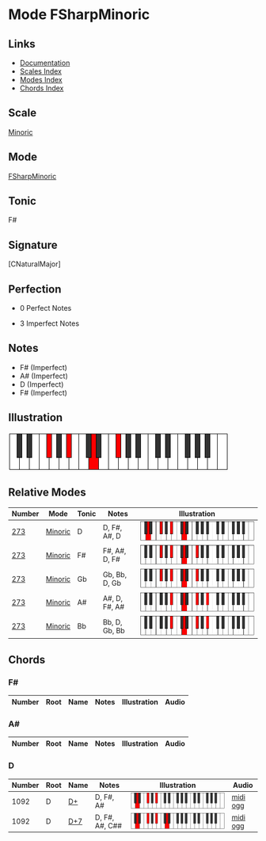 # Mode FSharpMinoric

## Links

- [Documentation](index.md)
- [Scales Index](Scales.md)
- [Modes Index](Modes.md)
- [Chords Index](Chords.md)

## Scale

[Minoric](ScaleMinoric.md)

## Mode

[FSharpMinoric](ModeFSharpMinoric.md)

## Tonic

F#

## Signature

[CNaturalMajor]

## Perfection

 - 0 Perfect Notes

 - 3 Imperfect Notes

## Notes

- F# (Imperfect)
- A# (Imperfect)
- D (Imperfect)
- F# (Imperfect)

## Illustration

![FSharpMinoric](ModeFSharpMinoric.png)

## Relative Modes

| Number | Mode | Tonic | Notes | Illustration |
|--------|------|-------|-------|--------------|
| [273](https://ianring.com/musictheory/scales/273) | [Minoric](ModeMinoric.md) | D | D, F#, A#, D | ![DNaturalMinoric](ModeDNaturalMinoric.png) |
| [273](https://ianring.com/musictheory/scales/273) | [Minoric](ModeMinoric.md) | F# | F#, A#, D, F# | ![FSharpMinoric](ModeFSharpMinoric.png) |
| [273](https://ianring.com/musictheory/scales/273) | [Minoric](ModeMinoric.md) | Gb | Gb, Bb, D, Gb | ![GFlatMinoric](ModeGFlatMinoric.png) |
| [273](https://ianring.com/musictheory/scales/273) | [Minoric](ModeMinoric.md) | A# | A#, D, F#, A# | ![ASharpMinoric](ModeASharpMinoric.png) |
| [273](https://ianring.com/musictheory/scales/273) | [Minoric](ModeMinoric.md) | Bb | Bb, D, Gb, Bb | ![BFlatMinoric](ModeBFlatMinoric.png) |

## Chords

### F#

| Number | Root | Name | Notes | Illustration | Audio |
|--------|------|------|-------|--------------|-------|

### A#

| Number | Root | Name | Notes | Illustration | Audio |
|--------|------|------|-------|--------------|-------|

### D

| Number | Root | Name | Notes | Illustration | Audio |
|--------|------|------|-------|--------------|-------|
| 1092 | D | [D+](ChordDNaturalAugmented.md) | D, F#, A# | ![D+](ChordDNaturalAugmentedRootPosition.png) | [midi](ChordDNaturalAugmentedRootPosition.mid) [ogg](ChordDNaturalAugmentedRootPosition.ogg) |
| 1092 | D | [D+7](ChordDNaturalAugmentedAugmentedSeventh.md) | D, F#, A#, C## | ![D+7](ChordDNaturalAugmentedAugmentedSeventhRootPosition.png) | [midi](ChordDNaturalAugmentedAugmentedSeventhRootPosition.mid) [ogg](ChordDNaturalAugmentedAugmentedSeventhRootPosition.ogg) |

